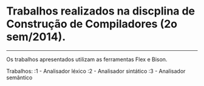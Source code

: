 # Trabalhos realizados na discplina de Construção de Compiladores (2o sem/2014).
----------

Os trabalhos apresentados utilizam as ferramentas Flex e Bison.

Trabalhos:
:1 - Analisador léxico
:2 - Analisador sintático
:3 - Analisador semântico

